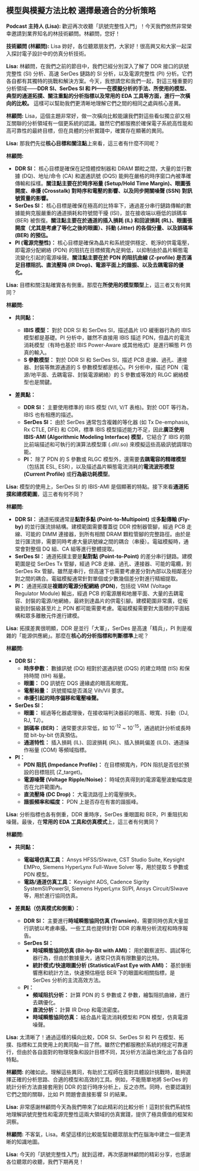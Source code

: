 模型與模擬方法比較 選擇最適合的分析策略
---

**Podcast 主持人 (Lisa):** 歡迎再次收聽「訊號完整性入門」！今天我們依然非常榮幸邀請到業界知名的林技術顧問。林顧問，您好！

**技術顧問 (林顧問):** Lisa 妳好，各位聽眾朋友們，大家好！很高興又和大家一起深入探討電子設計中的仿真分析技術。

**Lisa:** 林顧問，在我們之前的節目中，我們已經分別深入了解了 DDR 接口的訊號完整性 (SI) 分析、高速 SerDes 鏈路的 SI 分析，以及電源完整性 (PI) 分析。它們各自都有其獨特的挑戰和解決方案。今天，我想請您和我們一起，對這三種重要的分析領域——**DDR SI、SerDes SI 和 PI——在模擬分析的手法、所使用的模型、典型的通道拓撲、關注重點的分析指標以及常用的 EDA 工具等方面，進行一次橫向的比較。** 這樣可以幫助我們更清晰地理解它們之間的相同之處與核心差異。

**林顧問:** Lisa，這個主題非常好，做一次橫向比較能讓我們對這些看似獨立卻又相互關聯的分析領域有一個更系統的認識。雖然它們都服務於確保電子系統高性能和高可靠性的最終目標，但在具體的分析實踐中，確實存在顯著的異同。

**Lisa:** 那我們先從**核心目標和關注點**上來看，這三者有什麼不同呢？

**林顧問:**
*   **DDR SI：** 核心目標是確保在記憶體控制器和 DRAM 顆粒之間，大量的並行數據 (DQ)、地址/命令 (CA) 和選通訊號 (DQS) 能夠在嚴格的時序窗口內被準確傳輸和採樣。**關注點主要在於時序裕量 (Setup/Hold Time Margin)、眼圖張開度、串擾 (Crosstalk) 對時序和電壓的影響、以及同步開關噪聲 (SSN) 對訊號質量的影響。**
*   **SerDes SI：** 核心目標是確保在極高的比特率下，通過差分串行鏈路傳輸的數據能夠克服嚴重的通道損耗和符號間干擾 (ISI)，並在接收端以極低的誤碼率 (BER) 被恢復。**關注點主要在於通道的插入損耗 (IL) 和回波損耗 (RL)、眼圖張開度（尤其是考慮了等化之後的眼圖）、抖動 (Jitter) 的各個分量、以及誤碼率 (BER) 的預估。**
*   **PI (電源完整性)：** 核心目標是確保為晶片和系統提供穩定、乾淨的供電電壓，即電源分配網絡 (PDN) 的阻抗在目標頻寬內足夠低，以抑制由於晶片瞬態電流變化引起的電源噪聲。**關注點主要在於 PDN 的阻抗曲線 (Z-profile) 是否滿足目標阻抗、直流壓降 (IR Drop)、電源平面上的諧振、以及去耦電容的優化。**

**Lisa:** 目標和關注點確實各有側重。那麼在**所使用的模型類型**上，這三者又有何異同？

**林顧問:**
*   **共同點：**
    *   **IBIS 模型：** 對於 DDR SI 和 SerDes SI，描述晶片 I/O 緩衝器行為的 IBIS 模型都是基礎。PI 分析中，雖然不直接用 IBIS 描述 PDN，但晶片的電流消耗模型（有時也基於 IBIS Power-Aware 或其他格式）是進行瞬態 PI 仿真的輸入。
    *   **S 參數模型：** 對於 DDR SI 和 SerDes SI，描述 PCB 走線、過孔、連接器、封裝等無源通道的 S 參數模型都是核心。PI 分析中，描述 PDN（電源/地平面、去耦電容、封裝電源網絡）的 S 參數或等效的 RLGC 網絡模型也是關鍵。

*   **差異點：**
    *   **DDR SI：** 主要使用標準的 IBIS 模型 (V/I, V/T 表格)。對於 ODT 等行為，IBIS 也有相應的描述。
    *   **SerDes SI：** 由於 SerDes 通常包含複雜的等化器 (如 Tx De-emphasis, Rx CTLE, DFE) 和 CDR，標準 IBIS 模型描述能力不足，因此**廣泛使用 IBIS-AMI (Algorithmic Modeling Interface) 模型**，它結合了 IBIS 的類比前端描述和可執行的演算法模型庫 (.dll/.so) 來模擬這些高級訊號調理功能。
    *   **PI：** 除了 PDN 的 S 參數或 RLGC 模型外，還需要**去耦電容的精確模型**（包括其 ESL, ESR），以及描述晶片瞬態電流消耗的**電流波形模型 (Current Profile)** 或**行為級功耗模型**。

**Lisa:** 模型的使用上，SerDes SI 的 IBIS-AMI 是個顯著的特點。接下來看**通道拓撲和建模範圍**，這三者有何不同？

**林顧問:**
*   **DDR SI：** 通道拓撲通常是**點對多點 (Point-to-Multipoint)** 或**多點傳輸 (Fly-by)** 的並行匯流排結構。建模範圍需要覆蓋從 DDR 控制器管腳，經過 PCB 走線、可能的 DIMM 連接器，到所有相關 DRAM 顆粒管腳的完整路徑。由於是並行匯流排，需要同時考慮大量訊號線之間的耦合（串擾）。電磁模擬時，通常會對整個 DQ 組、CA 組等進行整體提取。
*   **SerDes SI：** 通道拓撲主要是**點對點 (Point-to-Point)** 的差分串行鏈路。建模範圍是從 SerDes Tx 管腳，經過 PCB 走線、過孔、連接器、可能的電纜，到 SerDes Rx 管腳。雖然是串行，但高速下也需要考慮差分對內部以及相鄰差分對之間的耦合。電磁模擬通常針對單個或少數幾個差分對進行精細提取。
*   **PI：** 通道拓撲是**複雜的電源分配網絡 (PDN)**，包括從 VRM (Voltage Regulator Module) 輸出，經過 PCB 的電源層和地層平面、大量的去耦電容、封裝的電源/地網絡，最終到達晶片的供電引腳。建模範圍非常廣，從板級到封裝級甚至片上 PDN 都可能需要考慮。電磁模擬需要對大面積的平面結構和眾多離散元件進行建模。

**Lisa:** 拓撲差異很明顯，DDR 是並行「大軍」，SerDes 是高速「精兵」，PI 則是複雜的「能源供應網」。那麼在**核心的分析指標和判斷標準**上呢？

**林顧問:**
*   **DDR SI：**
    *   **時序參數：** 數據訊號 (DQ) 相對於選通訊號 (DQS) 的建立時間 (tIS) 和保持時間 (tIH) 裕量。
    *   **眼圖：** DQ 訊號在 DQS 邊緣處的眼高和眼寬。
    *   **電壓裕量：** 訊號擺幅是否滿足 Vih/Vil 要求。
    *   **串擾引起的時序偏移和電壓噪聲。**
*   **SerDes SI：**
    *   **眼圖：** 經過等化器處理後，在接收端判決器前的眼高、眼寬、抖動（DJ, RJ, TJ）。
    *   **誤碼率 (BER)：** 通常要求非常低，如 10<sup>-12</sup> ~ 10<sup>-15</sup>，通過統計分析或長時間 bit-by-bit 仿真預估。
    *   **通道特性：** 插入損耗 (IL)、回波損耗 (RL)、插入損耗偏差 (ILD)、通道操作裕量 (COM) 等頻域指標。
*   **PI：**
    *   **PDN 阻抗 (Impedance Profile)：** 在目標頻寬內，PDN 阻抗是否低於預設的目標阻抗 (Z_target)。
    *   **電源噪聲 (Voltage Ripple/Noise)：** 時域仿真得到的電源電壓波動幅度是否在允許範圍內。
    *   **直流壓降 (DC Drop)：** 大電流路徑上的電壓損失。
    *   **諧振頻率和幅度：** PDN 上是否存在有害的諧振峰。

**Lisa:** 分析指標也各有側重，DDR 重時序，SerDes 重眼圖和 BER，PI 重阻抗和噪聲。最後，在**常用的 EDA 工具和仿真模式**上，這三者有何異同？

**林顧問:**
*   **共同點：**
    *   **電磁場仿真工具：** Ansys HFSS/SIwave, CST Studio Suite, Keysight EMPro, Siemens HyperLynx Full-Wave Solver 等，用於提取 S 參數或 PDN 模型。
    *   **電路/通道仿真工具：** Keysight ADS, Cadence Sigrity SystemSI/PowerSI, Siemens HyperLynx SI/PI, Ansys Circuit/SIwave 等，用於進行協同仿真。

*   **差異點（仿真模式和側重）：**
    *   **DDR SI：** 主要進行**時域瞬態協同仿真 (Transien)**，需要同時仿真大量並行訊號以考慮串擾。一些工具也提供針對 DDR 的專用分析流程和時序報告。
    *   **SerDes SI：**
        *   **時域瞬態協同仿真 (Bit-by-Bit with AMI)：** 用於觀察波形、調試等化器行為，但由於數據量大，通常只仿真有限數量的比特。
        *   **統計模式/快速眼圖分析 (Statistical/Fast Eye with AMI)：** 基於脈衝響應和統計方法，快速預估極低 BER 下的眼圖和相關指標，是 SerDes 分析的主流高效方法。
    *   **PI：**
        *   **頻域阻抗分析：** 計算 PDN 的 S 參數或 Z 參數，繪製阻抗曲線，進行去耦優化。
        *   **直流分析：** 計算 IR Drop 和電流密度。
        *   **時域瞬態協同仿真：** 結合晶片電流消耗模型和 PDN 模型，仿真電源噪聲。

**Lisa:** 太清晰了！通過這樣的橫向比較，DDR SI、SerDes SI 和 PI 在模型、拓撲、指標和工具使用上的異同點一目了然。雖然它們都服務於系統的穩定可靠運行，但由於各自面對的物理現象和設計目標不同，其分析方法論也演化出了各自的特點。

**林顧問:** 的確如此。理解這些異同，有助於工程師在面對具體設計挑戰時，能夠選擇正確的分析思路、合適的模型和高效的工具。例如，不能簡單地將 SerDes 的統計分析方法直接套用到 DDR 的並行時序分析上，反之亦然。同時，也要認識到它們之間的關聯，比如 PI 問題會直接影響 SI 的結果。

**Lisa:** 非常感謝林顧問今天為我們帶來了如此精彩的比較分析！這對於我們系統性地理解訊號完整性和電源完整性這兩大領域的仿真實踐，提供了極具價值的框架和洞察。

**林顧問:** 不客氣，Lisa。希望這樣的比較能幫助聽眾朋友們在腦海中建立一個更清晰的知識地圖。

**Lisa:** 今天的「訊號完整性入門」就到這裡，再次感謝林顧問的精彩分享，也感謝各位聽眾的收聽，我們下期再見！


